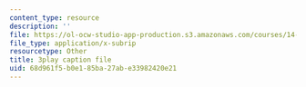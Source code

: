```yaml
---
content_type: resource
description: ''
file: https://ol-ocw-studio-app-production.s3.amazonaws.com/courses/14-13-psychology-and-economics-spring-2020/68d961f5b0e185ba27abe33982420e21_lD_73cro7wc.srt
file_type: application/x-subrip
resourcetype: Other
title: 3play caption file
uid: 68d961f5-b0e1-85ba-27ab-e33982420e21
---
```

